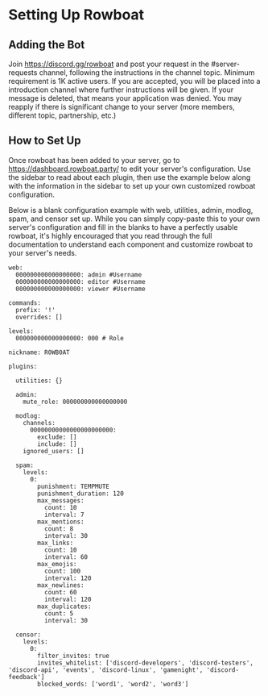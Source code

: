 # Setting Up Rowboat

## Adding the Bot

Join https://discord.gg/rowboat and post your request in the #server-requests channel, following the instructions in the channel topic. Minimum requirement is 1K active users. If you are accepted, you will be placed into a introduction channel where further instructions will be given. If your message is deleted, that means your application was denied. You may reapply if there is significant change to your server (more members, different topic, partnership, etc.)

## How to Set Up

Once rowboat has been added to your server, go to https://dashboard.rowboat.party/ to edit your server's configuration. Use the sidebar to read about each plugin, then use the example below along with the information in the sidebar to set up your own customized rowboat configuration.

Below is a blank configuration example with web, utilities, admin, modlog, spam, and censor set up. While you can simply copy-paste this to your own server's configuration and fill in the blanks to have a perfectly usable rowboat, it's highly encouraged that you read through the full documentation to understand each component and customize rowboat to your server's needs.

```
web:
  000000000000000000: admin #Username
  000000000000000000: editor #Username
  000000000000000000: viewer #Username

commands:
  prefix: '!'
  overrides: []

levels:
  000000000000000000: 000 # Role

nickname: R0WB0AT

plugins:

  utilities: {}

  admin:
    mute_role: 000000000000000000

  modlog:
    channels:
      00000000000000000000000:
        exclude: []
        include: []
    ignored_users: []

  spam:
    levels:
      0:
        punishment: TEMPMUTE
        punishment_duration: 120
        max_messages:
          count: 10
          interval: 7
        max_mentions:
          count: 8
          interval: 30
        max_links:
          count: 10
          interval: 60
        max_emojis:
          count: 100
          interval: 120
        max_newlines:
          count: 60
          interval: 120
        max_duplicates:
          count: 5
          interval: 30

  censor:
    levels:
      0:
        filter_invites: true
        invites_whitelist: ['discord-developers', 'discord-testers', 'discord-api', 'events', 'discord-linux', 'gamenight', 'discord-feedback']
        blocked_words: ['word1', 'word2', 'word3']
```
